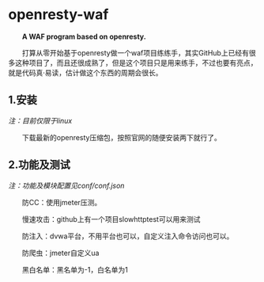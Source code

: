 # openresty-waf
&emsp;&emsp;**A WAF program based on openresty.**

&emsp;&emsp;打算从零开始基于openresty做一个waf项目练练手，其实GitHub上已经有很多这种项目了，而且还很成熟了，但是这个项目只是用来练手，不过也要有亮点，就是代码真·易读，估计做这个东西的周期会很长。

## 1.安装

*注：目前仅限于linux*

&emsp;&emsp;下载最新的openresty压缩包，按照官网的随便安装两下就行了。

## 2.功能及测试
*注：功能及模块配置见conf/conf.json*

&emsp;&emsp;防CC：使用jmeter压测。

&emsp;&emsp;慢速攻击：github上有一个项目slowhttptest可以用来测试

&emsp;&emsp;防注入：dvwa平台，不用平台也可以，自定义注入命令访问也可以。

&emsp;&emsp;防爬虫：jmeter自定义ua

&emsp;&emsp;黑白名单：黑名单为-1，白名单为1
